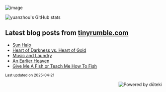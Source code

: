 ![image](https://github.com/user-attachments/assets/aa76c09f-5ceb-49df-86ab-9030388ce1ed)

![yuanzhou's GitHub stats](https://github-readme-stats.vercel.app/api?username=yuanzhou\&rank_icon=github&show_icons=true&include_all_commits=true&show=reviews,prs_merged&theme=buefy&hide_border=true)

## Latest blog posts from [tinyrumble.com](tinyrumble.com)

<!-- blog start -->
- [Sun Halo](https://tinyrumble.com/posts/2025-04-14-sun-halo/)
- [Heart of Darkness vs. Heart of Gold](https://tinyrumble.com/posts/2025-03-20-heart-of-darkness-vs-gold/)
- [Music and Laundry](https://tinyrumble.com/posts/2025-02-28-music-and-laundry/)
- [An Earlier Heaven](https://tinyrumble.com/posts/2025-02-19-an-earlier-heaven/)
- [Give Me A Fish or Teach Me How To Fish](https://tinyrumble.com/posts/2025-02-12-spontaneous-poem/)
<!-- blog end -->

<sub>Last updated on <!-- last_updated start -->2025-04-21<!-- last_updated end --></sub>

<a href="https://doteki.org"><img src="https://img.shields.io/badge/powered_by-d%C5%8Dteki-0?style=flat-square&labelColor=202b2d&color=5E936C" align="right" alt="Powered by dōteki"></a>
